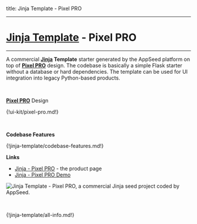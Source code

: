 title: Jinja Template - Pixel PRO

---

# [Jinja Template](https://appseed.us/jinja-template) - Pixel PRO
---

A commercial **[Jinja](/what-is/jinja/) Template** starter generated by the AppSeed platform on top of **[Pixel PRO](/bootstrap-template/pixel-pro/)** design. The codebase is basically a simple Flask starter without a database or hard dependencies. The template can be used for UI integration into legacy Python-based products. 

<br />

**[Pixel PRO](/bootstrap-template/pixel-pro/)** Design

{!ui-kit/pixel-pro.md!}

<br />

**Codebase Features**

{!jinja-template/codebase-features.md!}

**Links**

- [Jinja - Pixel PRO](https://appseed.us/jinja-template/jinja-pixel-uikit-pro) - the product page
- [Jinja - Pixel PRO Demo](https://jinja-pixel-uikit-pro.appseed.us/)

![Jinja Template - Pixel PRO, a commercial Jinja seed project coded by AppSeed.](https://raw.githubusercontent.com/app-generator/jinja-pixel-uikit-pro/master/media/jinja-pixel-uikit-pro-intro.gif)

<br />

{!jinja-template/all-info.md!}
